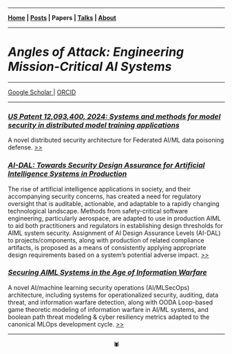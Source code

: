 -------

**[Home](https://anglesofattack.io/) \| [Posts](https://anglesofattack.io/posts.html) \| Papers \| [Talks](https://anglesofattack.io/talks.html) \| [About](https://anglesofattack.io/about.html)**

-------

# *Angles of Attack: Engineering Mission-Critical AI Systems*

-------

<a href="https://scholar.google.com/citations?hl=en&user=mRCXIV8AAAAJ" target="_blank" rel="noopener noreferrer">Google Scholar </a> \| <a href="https://orcid.org/0009-0003-0568-0236" target="_blank" rel="noopener noreferrer">ORCID </a>

-------

### *<a href="https://patents.google.com/patent/US12093400B1/en" target="_blank" rel="noopener noreferrer">US Patent 12,093,400, 2024: Systems and methods for model security in distributed model training applications </a>*

A novel distributed security architecture for Federated AI/ML data poisoning defense. <a href="https://patents.google.com/patent/US12093400B1/en" target="_blank" rel="noopener noreferrer"> >> </a>

### *<a href="https://zenodo.org/records/13905960" target="_blank" rel="noopener noreferrer">AI-DAL: Towards Security Design Assurance for Artificial Intelligence Systems in Production </a>*

The rise of artificial intelligence applications in society, and their accompanying security concerns, has created a need for regulatory oversight that is auditable, actionable, and adaptable to a rapidly changing technological landscape. Methods from safety-critical software engineering, particularly aerospace, are adapted to use in production AIML to aid both practitioners and regulators in establishing design thresholds for AIML system security. Assignment of AI Design Assurance Levels (AI-DAL) to projects/components, along with production of related compliance artifacts, is proposed as a means of consistently applying appropriate design requirements based on a system’s potential adverse impact. <a href="https://zenodo.org/records/13905960" target="_blank" rel="noopener noreferrer"> >> </a>

### *<a href="https://zenodo.org/records/13905972" target="_blank" rel="noopener noreferrer">Securing AIML Systems in the Age of Information Warfare </a>*

A novel AI/machine learning security operations (AI/MLSecOps) architecture, including systems for operationalized security, auditing, data threat, and information warfare detection, along with OODA Loop-based game theoretic modeling of information warfare in AI/ML systems, and boolean path threat modeling & cyber resiliency metrics adapted to the canonical MLOps development cycle. <a href="https://zenodo.org/records/13905972" target="_blank" rel="noopener noreferrer"> >> </a>

-------

<div align="center">🕷</div>
